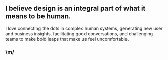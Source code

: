 ## I believe design is an integral part of what it means to be human.

I love connecting the dots in complex human systems, generating new user and business insights, facilitating good conversations, and challenging teams to make bold leaps that make us feel uncomfortable.

### \m/
